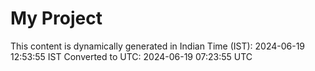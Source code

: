# My Project

This content is dynamically generated in Indian Time (IST): 2024-06-19 12:53:55 IST
Converted to UTC: 2024-06-19 07:23:55 UTC
